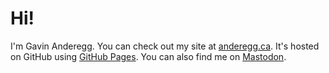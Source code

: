 # Hi!

I'm Gavin Anderegg. You can check out my site at [anderegg.ca](https://anderegg.ca). It's hosted on GitHub using [GitHub Pages](https://pages.github.com). You can also find me on <a rel="me" href="https://mastodon.social/@gavinanderegg">Mastodon</a>.
